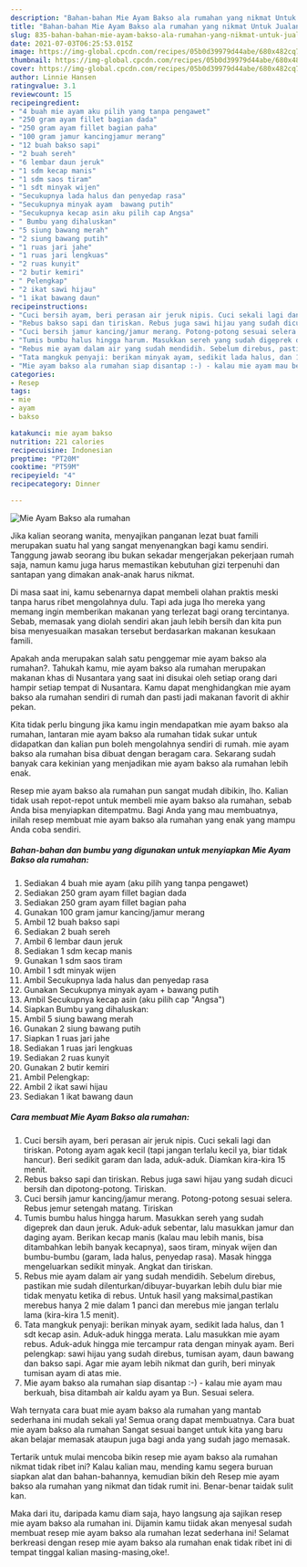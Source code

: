 ```yaml
---
description: "Bahan-bahan Mie Ayam Bakso ala rumahan yang nikmat Untuk Jualan"
title: "Bahan-bahan Mie Ayam Bakso ala rumahan yang nikmat Untuk Jualan"
slug: 835-bahan-bahan-mie-ayam-bakso-ala-rumahan-yang-nikmat-untuk-jualan
date: 2021-07-03T06:25:53.015Z
image: https://img-global.cpcdn.com/recipes/05b0d39979d44abe/680x482cq70/mie-ayam-bakso-ala-rumahan-foto-resep-utama.jpg
thumbnail: https://img-global.cpcdn.com/recipes/05b0d39979d44abe/680x482cq70/mie-ayam-bakso-ala-rumahan-foto-resep-utama.jpg
cover: https://img-global.cpcdn.com/recipes/05b0d39979d44abe/680x482cq70/mie-ayam-bakso-ala-rumahan-foto-resep-utama.jpg
author: Linnie Hansen
ratingvalue: 3.1
reviewcount: 15
recipeingredient:
- "4 buah mie ayam aku pilih yang tanpa pengawet"
- "250 gram ayam fillet bagian dada"
- "250 gram ayam fillet bagian paha"
- "100 gram jamur kancingjamur merang"
- "12 buah bakso sapi"
- "2 buah sereh"
- "6 lembar daun jeruk"
- "1 sdm kecap manis"
- "1 sdm saos tiram"
- "1 sdt minyak wijen"
- "Secukupnya lada halus dan penyedap rasa"
- "Secukupnya minyak ayam  bawang putih"
- "Secukupnya kecap asin aku pilih cap Angsa"
- " Bumbu yang dihaluskan"
- "5 siung bawang merah"
- "2 siung bawang putih"
- "1 ruas jari jahe"
- "1 ruas jari lengkuas"
- "2 ruas kunyit"
- "2 butir kemiri"
- " Pelengkap"
- "2 ikat sawi hijau"
- "1 ikat bawang daun"
recipeinstructions:
- "Cuci bersih ayam, beri perasan air jeruk nipis. Cuci sekali lagi dan tiriskan. Potong ayam agak kecil (tapi jangan terlalu kecil ya, biar tidak hancur). Beri sedikit garam dan lada, aduk-aduk. Diamkan kira-kira 15 menit."
- "Rebus bakso sapi dan tiriskan. Rebus juga sawi hijau yang sudah dicuci bersih dan dipotong-potong. Tiriskan."
- "Cuci bersih jamur kancing/jamur merang. Potong-potong sesuai selera. Rebus jemur setengah matang. Tiriskan"
- "Tumis bumbu halus hingga harum. Masukkan sereh yang sudah digeprek dan daun jeruk. Aduk-aduk sebentar, lalu masukkan jamur dan daging ayam. Berikan kecap manis (kalau mau lebih manis, bisa ditambahkan lebih banyak kecapnya), saos tiram, minyak wijen dan bumbu-bumbu (garam, lada halus, penyedap rasa). Masak hingga mengeluarkan sedikit minyak. Angkat dan tiriskan."
- "Rebus mie ayam dalam air yang sudah mendidih. Sebelum direbus, pastikan mie sudah dilenturkan/dibuyar-buyarkan lebih dulu biar mie tidak menyatu ketika di rebus. Untuk hasil yang maksimal,pastikan merebus hanya 2 mie dalam 1 panci dan merebus mie jangan terlalu lama (kira-kira 1.5 menit)."
- "Tata mangkuk penyaji: berikan minyak ayam, sedikit lada halus, dan 1 sdt kecap asin. Aduk-aduk hingga merata. Lalu masukkan mie ayam rebus. Aduk-aduk hingga mie tercampur rata dengan minyak ayam. Beri pelengkap: sawi hijau yang sudah direbus, tumisan ayam, daun bawang dan bakso sapi. Agar mie ayam lebih nikmat dan gurih, beri minyak tumisan ayam di atas mie."
- "Mie ayam bakso ala rumahan siap disantap :-) - kalau mie ayam mau berkuah, bisa ditambah air kaldu ayam ya Bun. Sesuai selera."
categories:
- Resep
tags:
- mie
- ayam
- bakso

katakunci: mie ayam bakso 
nutrition: 221 calories
recipecuisine: Indonesian
preptime: "PT20M"
cooktime: "PT59M"
recipeyield: "4"
recipecategory: Dinner

---
```



![Mie Ayam Bakso ala rumahan](https://img-global.cpcdn.com/recipes/05b0d39979d44abe/680x482cq70/mie-ayam-bakso-ala-rumahan-foto-resep-utama.jpg)

Jika kalian seorang wanita, menyajikan panganan lezat buat famili merupakan suatu hal yang sangat menyenangkan bagi kamu sendiri. Tanggung jawab seorang ibu bukan sekadar mengerjakan pekerjaan rumah saja, namun kamu juga harus memastikan kebutuhan gizi terpenuhi dan santapan yang dimakan anak-anak harus nikmat.

Di masa  saat ini, kamu sebenarnya dapat membeli olahan praktis meski tanpa harus ribet mengolahnya dulu. Tapi ada juga lho mereka yang memang ingin memberikan makanan yang terlezat bagi orang tercintanya. Sebab, memasak yang diolah sendiri akan jauh lebih bersih dan kita pun bisa menyesuaikan masakan tersebut berdasarkan makanan kesukaan famili. 



Apakah anda merupakan salah satu penggemar mie ayam bakso ala rumahan?. Tahukah kamu, mie ayam bakso ala rumahan merupakan makanan khas di Nusantara yang saat ini disukai oleh setiap orang dari hampir setiap tempat di Nusantara. Kamu dapat menghidangkan mie ayam bakso ala rumahan sendiri di rumah dan pasti jadi makanan favorit di akhir pekan.

Kita tidak perlu bingung jika kamu ingin mendapatkan mie ayam bakso ala rumahan, lantaran mie ayam bakso ala rumahan tidak sukar untuk didapatkan dan kalian pun boleh mengolahnya sendiri di rumah. mie ayam bakso ala rumahan bisa dibuat dengan beragam cara. Sekarang sudah banyak cara kekinian yang menjadikan mie ayam bakso ala rumahan lebih enak.

Resep mie ayam bakso ala rumahan pun sangat mudah dibikin, lho. Kalian tidak usah repot-repot untuk membeli mie ayam bakso ala rumahan, sebab Anda bisa menyiapkan ditempatmu. Bagi Anda yang mau membuatnya, inilah resep membuat mie ayam bakso ala rumahan yang enak yang mampu Anda coba sendiri.

<!--inarticleads1-->

##### Bahan-bahan dan bumbu yang digunakan untuk menyiapkan Mie Ayam Bakso ala rumahan:

1. Sediakan 4 buah mie ayam (aku pilih yang tanpa pengawet)
1. Sediakan 250 gram ayam fillet bagian dada
1. Sediakan 250 gram ayam fillet bagian paha
1. Gunakan 100 gram jamur kancing/jamur merang
1. Ambil 12 buah bakso sapi
1. Sediakan 2 buah sereh
1. Ambil 6 lembar daun jeruk
1. Sediakan 1 sdm kecap manis
1. Gunakan 1 sdm saos tiram
1. Ambil 1 sdt minyak wijen
1. Ambil Secukupnya lada halus dan penyedap rasa
1. Gunakan Secukupnya minyak ayam + bawang putih
1. Ambil Secukupnya kecap asin (aku pilih cap &#34;Angsa&#34;)
1. Siapkan  Bumbu yang dihaluskan:
1. Ambil 5 siung bawang merah
1. Gunakan 2 siung bawang putih
1. Siapkan 1 ruas jari jahe
1. Sediakan 1 ruas jari lengkuas
1. Sediakan 2 ruas kunyit
1. Gunakan 2 butir kemiri
1. Ambil  Pelengkap:
1. Ambil 2 ikat sawi hijau
1. Sediakan 1 ikat bawang daun




<!--inarticleads2-->

##### Cara membuat Mie Ayam Bakso ala rumahan:

1. Cuci bersih ayam, beri perasan air jeruk nipis. Cuci sekali lagi dan tiriskan. Potong ayam agak kecil (tapi jangan terlalu kecil ya, biar tidak hancur). Beri sedikit garam dan lada, aduk-aduk. Diamkan kira-kira 15 menit.
1. Rebus bakso sapi dan tiriskan. Rebus juga sawi hijau yang sudah dicuci bersih dan dipotong-potong. Tiriskan.
1. Cuci bersih jamur kancing/jamur merang. Potong-potong sesuai selera. Rebus jemur setengah matang. Tiriskan
1. Tumis bumbu halus hingga harum. Masukkan sereh yang sudah digeprek dan daun jeruk. Aduk-aduk sebentar, lalu masukkan jamur dan daging ayam. Berikan kecap manis (kalau mau lebih manis, bisa ditambahkan lebih banyak kecapnya), saos tiram, minyak wijen dan bumbu-bumbu (garam, lada halus, penyedap rasa). Masak hingga mengeluarkan sedikit minyak. Angkat dan tiriskan.
1. Rebus mie ayam dalam air yang sudah mendidih. Sebelum direbus, pastikan mie sudah dilenturkan/dibuyar-buyarkan lebih dulu biar mie tidak menyatu ketika di rebus. Untuk hasil yang maksimal,pastikan merebus hanya 2 mie dalam 1 panci dan merebus mie jangan terlalu lama (kira-kira 1.5 menit).
1. Tata mangkuk penyaji: berikan minyak ayam, sedikit lada halus, dan 1 sdt kecap asin. Aduk-aduk hingga merata. Lalu masukkan mie ayam rebus. Aduk-aduk hingga mie tercampur rata dengan minyak ayam. Beri pelengkap: sawi hijau yang sudah direbus, tumisan ayam, daun bawang dan bakso sapi. Agar mie ayam lebih nikmat dan gurih, beri minyak tumisan ayam di atas mie.
1. Mie ayam bakso ala rumahan siap disantap :-) - kalau mie ayam mau berkuah, bisa ditambah air kaldu ayam ya Bun. Sesuai selera.




Wah ternyata cara buat mie ayam bakso ala rumahan yang mantab sederhana ini mudah sekali ya! Semua orang dapat membuatnya. Cara buat mie ayam bakso ala rumahan Sangat sesuai banget untuk kita yang baru akan belajar memasak ataupun juga bagi anda yang sudah jago memasak.

Tertarik untuk mulai mencoba bikin resep mie ayam bakso ala rumahan nikmat tidak ribet ini? Kalau kalian mau, mending kamu segera buruan siapkan alat dan bahan-bahannya, kemudian bikin deh Resep mie ayam bakso ala rumahan yang nikmat dan tidak rumit ini. Benar-benar taidak sulit kan. 

Maka dari itu, daripada kamu diam saja, hayo langsung aja sajikan resep mie ayam bakso ala rumahan ini. Dijamin kamu tiidak akan menyesal sudah membuat resep mie ayam bakso ala rumahan lezat sederhana ini! Selamat berkreasi dengan resep mie ayam bakso ala rumahan enak tidak ribet ini di tempat tinggal kalian masing-masing,oke!.

